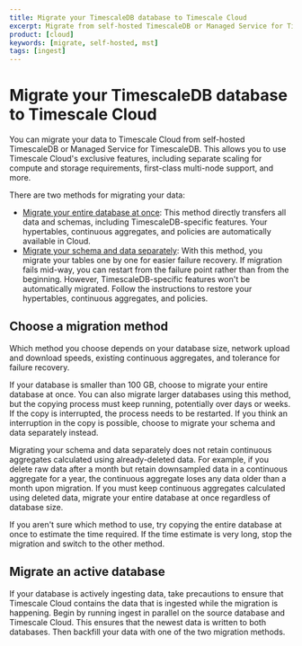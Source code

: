 ```yaml
---
title: Migrate your TimescaleDB database to Timescale Cloud
excerpt: Migrate from self-hosted TimescaleDB or Managed Service for TimescaleDB
product: [cloud]
keywords: [migrate, self-hosted, mst]
tags: [ingest]
---
```


# Migrate your TimescaleDB database to Timescale Cloud
You can migrate your data to Timescale Cloud from self-hosted TimescaleDB or
Managed Service for TimescaleDB. This allows you to use Timescale Cloud's
exclusive features, including separate scaling for compute and storage
requirements, first-class multi-node support, and more.

There are two methods for migrating your data:

*   [Migrate your entire database at once][migrate-entire]: This method
    directly transfers all data and schemas, including TimescaleDB-specific
    features. Your hypertables, continuous aggregates, and policies are
    automatically available in Cloud.
*   [Migrate your schema and data separately][migrate-separately]: With this
    method, you migrate your tables one by one for easier failure recovery. If
    migration fails mid-way, you can restart from the failure point rather than
    from the beginning. However, TimescaleDB-specific features won't be
    automatically migrated. Follow the instructions to restore your hypertables,
    continuous aggregates, and policies.

## Choose a migration method
Which method you choose depends on your database size, network upload and
download speeds, existing continuous aggregates, and tolerance for failure
recovery.

If your database is smaller than 100&nbsp;GB, choose to migrate your entire
database at once. You can also migrate larger databases using this method, but
the copying process must keep running, potentially over days or weeks. If the
copy is interrupted, the process needs to be restarted. If you think an
interruption in the copy is possible, choose to migrate your schema and data
separately instead.

<highlight type="warning">
Migrating your schema and data separately does not retain continuous aggregates
calculated using already-deleted data. For example, if you delete raw data after
a month but retain downsampled data in a continuous aggregate for a year, the
continuous aggregate loses any data older than a month upon migration. If you
must keep continuous aggregates calculated using deleted data, migrate your 
entire database at once regardless of database size.
</highlight>

If you aren't sure which method to use, try copying the entire database at once
to estimate the time required. If the time estimate is very long, stop the
migration and switch to the other method.

## Migrate an active database
If your database is actively ingesting data, take precautions to ensure that
Timescale Cloud contains the data that is ingested while the migration is
happening. Begin by running ingest in parallel on the source database and
Timescale Cloud. This ensures that the newest data is written to both databases.
Then backfill your data with one of the two migration methods.

[migrate-entire]: /cloud/:currentVersion:/migrate-to-cloud/entire-database/
[migrate-separately]: /cloud/:currentVersion:/migrate-to-cloud/schema-then-data/

